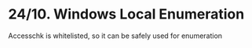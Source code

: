 # 24/10. Windows Local Enumeration

Accesschk is whitelisted, so it can be safely used for enumeration
